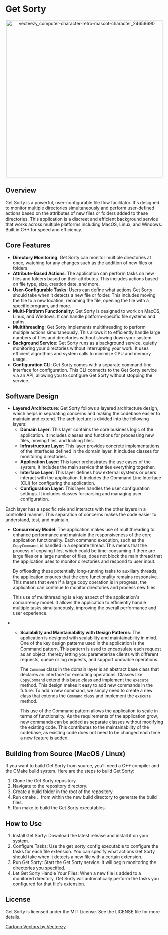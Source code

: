 # Get Sorty
<p align="center">
  <img src="https://github.com/james-haddock/get_sorty/assets/123553781/37dd4f76-2466-443c-b761-2b8af27a677e" width="500px" alt="vecteezy_computer-character-retro-mascot-character_24659690">
</p>

## Overview
Get Sorty is a powerful, user-configurable file flow facilitator. It's designed to monitor multiple directories simultaneously and perform user-defined actions based on the attributes of new files or folders added to these directories. This application is a discreet and efficient background service that works across multiple platforms including MacOS, Linux, and Windows. Built in C++ for speed and efficiency.

## Core Features
- **Directory Monitoring**: Get Sorty can monitor multiple directories at once, watching for any changes such as the addition of new files or folders.
- **Attribute-Based Actions**: The application can perform tasks on new files and folders based on their attributes. This includes actions based on file type, size, creation date, and more.
- **User-Configurable Tasks**: Users can define what actions Get Sorty should take when it detects a new file or folder. This includes moving the file to a new location, renaming the file, opening the file with a specific program, and more.
- **Multi-Platform Functionality**: Get Sorty is designed to work on MacOS, Linux, and Windows. It can handle platform-specific file systems and paths.
- **Multithreading**: Get Sorty implements multithreading to perform multiple actions simultaneously. This allows it to efficiently handle large numbers of files and directories without slowing down your system.
- **Background Service**: Get Sorty runs as a background service, quietly monitoring your directories without interrupting your work. It uses efficient algorithms and system calls to minimize CPU and memory usage.
- **Configuration CLI**: Get Sorty comes with a separate command-line interface for configuration. This CLI connects to the Get Sorty service via an API, allowing you to configure Get Sorty without stopping the service.

## Software Design
- **Layered Architecture**: Get Sorty follows a layered architecture design, which helps in separating concerns and making the codebase easier to maintain and extend. The architecture is divided into the following layers:
    - **Domain Layer**: This layer contains the core business logic of the application. It includes classes and functions for processing new files, moving files, and locking files.
    - **Infrastructure Layer**: This layer provides concrete implementations of the interfaces defined in the domain layer. It includes classes for monitoring directories.
    - **Application Layer**: This layer orchestrates the use cases of the system. It includes the main service that ties everything together.
    - **Interface Layer**: This layer defines how external systems or users interact with the application. It includes the Command Line Interface (CLI) for configuring the application.
    - **Configuration Layer**: This layer handles the user configuration settings. It includes classes for parsing and managing user configuration.
 
Each layer has a specific role and interacts with the other layers in a controlled manner. This separation of concerns makes the code easier to understand, test, and maintain.

- **Concurrency Model**: The application makes use of multithreading to enhance performance and maintain the responsiveness of the core application functionality. Each command execution, such as the `CopyCommand`, is handled in a separate thread. This means that the process of copying files, which could be time-consuming if there are large files or a large number of files, does not block the main thread that the application uses to monitor directories and respond to user input.

    By offloading these potentially long-running tasks to auxiliary threads, the application ensures that the core functionality remains responsive. This means that even if a large copy operation is in progress, the application can continue to monitor directories and process new files.

    This use of multithreading is a key aspect of the application's concurrency model. It allows the application to efficiently handle multiple tasks simultaneously, improving the overall performance and user experience.
  
- - **Scalability and Maintainability with Design Patterns**: The application is designed with scalability and maintainability in mind. One of the key design patterns used in the application is the Command pattern. This pattern is used to encapsulate each request as an object, thereby letting you parameterize clients with different requests, queue or log requests, and support undoable operations.

    The `Command` class in the domain layer is an abstract base class that declares an interface for executing operations. Classes like `CopyCommand` extend this base class and implement the `execute` method. This design makes it easy to add new commands in the future. To add a new command, we simply need to create a new class that extends the `Command` class and implement the `execute` method.

    This use of the Command pattern allows the application to scale in terms of functionality. As the requirements of the application grow, new commands can be added as separate classes without modifying the existing code. This contributes to the maintainability of the codebase, as existing code does not need to be changed each time a new feature is added.

## Building from Source (MacOS / Linux)
If you want to build Get Sorty from source, you'll need a C++ compiler and the CMake build system. Here are the steps to build Get Sorty:
1. Clone the Get Sorty repository.
2. Navigate to the repository directory.
3. Create a build folder in the root of the repository.
4. Run cmake .. from within the new build directory to generate the build files.
5. Run make to build the Get Sorty executables.

## How to Use
1. Install Get Sorty: Download the latest release and install it on your system.
2. Configure Tasks: Use the get_sorty_config executable to configure the tasks for each file extension. You can specify what actions Get Sorty should take when it detects a new file with a certain extension.
3. Run Get Sorty: Start the Get Sorty service. It will begin monitoring the directories you specified.
4. Let Get Sorty Handle Your Files: When a new file is added to a monitored directory, Get Sorty will automatically perform the tasks you configured for that file's extension.


## License
Get Sorty is licensed under the MIT License. See the LICENSE file for more details.

<a href="https://www.vecteezy.com/free-vector/cartoon">Cartoon Vectors by Vecteezy</a>
